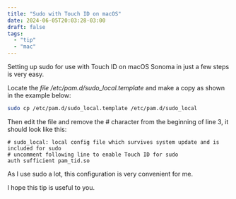 ```yaml
---
title: "Sudo with Touch ID on macOS"
date: 2024-06-05T20:03:28-03:00
draft: false
tags:
  - "tip"
  - "mac"
---
```


Setting up sudo for use with Touch ID on macOS Sonoma in just a few steps is very easy.

Locate the _file /etc/pam.d/sudo_local.template_ and make a copy as shown in the example below:

```bash
sudo cp /etc/pam.d/sudo_local.template /etc/pam.d/sudo_local
```

Then edit the file and remove the # character from the beginning of line 3, it should look like this:

```text
# sudo_local: local config file which survives system update and is included for sudo
# uncomment following line to enable Touch ID for sudo
auth sufficient pam_tid.so
```

As I use sudo a lot, this configuration is very convenient for me.

I hope this tip is useful to you.
